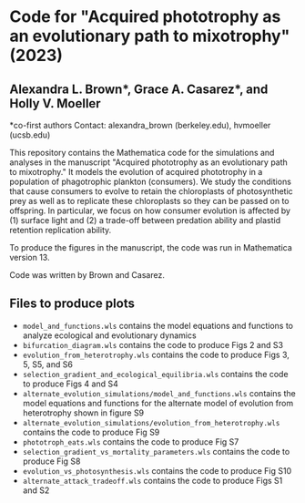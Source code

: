 # Code for "Acquired phototrophy as an evolutionary path to mixotrophy" (2023)
## Alexandra L. Brown*, Grace A. Casarez*, and Holly V. Moeller
*co-first authors
Contact: alexandra_brown (berkeley.edu), hvmoeller (ucsb.edu)

This repository contains the Mathematica code for the simulations and analyses in the manuscript "Acquired phototrophy as an evolutionary path to mixotrophy." 
It models the evolution of acquired phototrophy in a population of phagotrophic plankton (consumers). We study the conditions that cause consumers to evolve to retain the chloroplasts of photosynthetic prey as well as to replicate these chloroplasts so they can be passed on to offspring. In particular, we focus on how consumer evolution is affected by (1) surface light and (2) a trade-off between predation ability and plastid retention replication ability.

To produce the figures in the manuscript, the code was run in Mathematica version 13.

Code was written by Brown and Casarez.

## Files to produce plots
 * `model_and_functions.wls` contains the model equations and functions to analyze ecological and evolutionary dynamics
 * `bifurcation_diagram.wls` contains the code to produce Figs 2 and S3
 * `evolution_from_heterotrophy.wls` contains the code to produce Figs 3, 5, S5, and S6
 * `selection_gradient_and_ecological_equilibria.wls` contains the code to produce Figs 4 and S4
 * `alternate_evolution_simulations/model_and_functions.wls` contains the model equations and functions for the alternate model of evolution from heterotrophy shown in figure S9
 * `alternate_evolution_simulations/evolution_from_heterotrophy.wls` contains the code to produce Fig S9
 * `phototroph_eats.wls` contains the code to produce Fig S7
 * `selection_gradient_vs_mortality_parameters.wls` contains the code to produce Fig S8
 * `evolution_vs_photosynthesis.wls` contains the code to produce Fig S10
 * `alternate_attack_tradeoff.wls` contains the code to produce Figs S1 and S2
